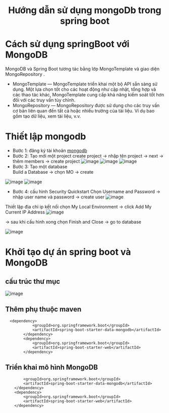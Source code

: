 <p align="center">
 <h1 align="center">Hướng dẫn sử dụng mongoDb trong spring boot</h1>
</p>

# Cách sử dụng springBoot với MongoDB
 MongoDB và Spring Boot tương tác bằng lớp MongoTemplate và giao diện MongoRepository .
- MongoTemplate — MongoTemplate triển khai một bộ API sẵn sàng sử dụng. Một lựa chọn tốt cho các hoạt động như cập nhật, tổng hợp và các thao tác khác, MongoTemplate cung cấp khả năng kiểm soát tốt hơn đối với các truy vấn tùy chỉnh.
- MongoRepository — MongoRepository được sử dụng cho các truy vấn cơ bản liên quan đến tất cả hoặc nhiều trường của tài liệu. Ví dụ bao gồm tạo dữ liệu, xem tài liệu, v.v.

# Thiết lập mongodb

- Bước 1: đăng ký tài khoản [mongodb](https://account.mongodb.com/account/login)
- Bước 2: Tạo mới một project 
 create project -> nhập tên project -> next -> thêm members -> create project 
![image](https://github.com/thangdtph27626/SpringBoot_MongoDB.github.io/assets/109157942/d510ff7f-4b91-401a-942a-a8b2bac7b44f)
![image](https://github.com/thangdtph27626/SpringBoot_MongoDB.github.io/assets/109157942/53929f34-11a7-41fc-9fa5-4de60578fe83)
![image](https://github.com/thangdtph27626/SpringBoot_MongoDB.github.io/assets/109157942/3a398f2f-8946-4c38-a815-217666ee5fbe)
- Bước 3: Tạo một database  
 Build a Database -> chọn MO -> create 
 
 ![image](https://github.com/thangdtph27626/SpringBoot_MongoDB.github.io/assets/109157942/6fd7ec74-d7e6-4797-89a7-b8bad145d2af)
![image](https://github.com/thangdtph27626/SpringBoot_MongoDB.github.io/assets/109157942/59c22c65-1338-42d0-b94a-7328e2f7ebac)

- Bước 4: cấu hình Security Quickstart
Chọn Username and Password -> nhập user name và password -> create user
![image](https://github.com/thangdtph27626/SpringBoot_MongoDB.github.io/assets/109157942/97fe1010-568c-4e4f-aedc-9c5fba38f4e1)

Thiết lập địa chỉ ip kết nối 
chọn My Local Environment -> click Add My Current IP Address
![image](https://github.com/thangdtph27626/SpringBoot_MongoDB.github.io/assets/109157942/20ca1790-fe6d-4931-a41d-f4ad68bebdd5)

-> sau khi cấu hình xong chọn  Finish and Close -> go to database 

![image](https://github.com/thangdtph27626/SpringBoot_MongoDB.github.io/assets/109157942/3055383d-5488-40ec-a9c3-62f6243842b4)

# Khởi tạo dự án spring boot và  MongoDB

## cấu trúc thư mục 

![image](https://github.com/thangdtph27626/SpringBoot_MongoDB.github.io/assets/109157942/b381c494-d9ce-45ab-988a-4a02b1eee0e8)

## Thêm phụ thuộc maven 

```
  <dependency>
            <groupId>org.springframework.boot</groupId>
            <artifactId>spring-boot-starter-data-mongodb</artifactId>
        </dependency>
        <dependency>
            <groupId>org.springframework.boot</groupId>
            <artifactId>spring-boot-starter-web</artifactId>
        </dependency>
```

##   Triển khai mô hình MongoDB
            <groupId>org.springframework.boot</groupId>
            <artifactId>spring-boot-starter-data-mongodb</artifactId>
        </dependency>
        <dependency>
            <groupId>org.springframework.boot</groupId>
            <artifactId>spring-boot-starter-web</artifactId>
        </dependency>
